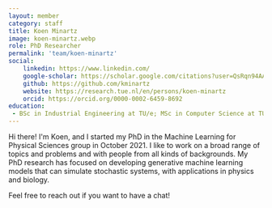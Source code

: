 ```yaml
---
layout: member
category: staff
title: Koen Minartz
image: koen-minartz.webp 
role: PhD Researcher
permalink: 'team/koen-minartz'
social:
    linkedin: https://www.linkedin.com/
    google-scholar: https://scholar.google.com/citations?user=QsRqn94AAAAJ&hl=nl
    github: https://github.com/kminartz
    website: https://research.tue.nl/en/persons/koen-minartz
    orcid: https://orcid.org/0000-0002-6459-8692
education:
 - BSc in Industrial Engineering at TU/e; MSc in Computer Science at TU/e.
---
```


Hi there! I'm Koen, and I started my PhD in the Machine Learning for Physical Sciences group in October 2021. I like to work on a broad range of topics and problems and with people from all kinds of backgrounds. My PhD research has focused on developing generative machine learning models that can simulate stochastic systems, with applications in physics and biology.

Feel free to reach out if you want to have a chat!